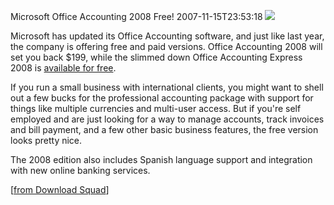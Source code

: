 Microsoft Office Accounting 2008 Free!
2007-11-15T23:53:18
![](http://www.blogsmithmedia.com/www.downloadsquad.com/media/2007/11/office-accounting-express-2008.jpg)

Microsoft has updated its Office Accounting software, and just like last year, the company is offering free and paid versions. Office Accounting 2008 will set you back $199, while the slimmed down Office Accounting Express 2008 is [available for free](http://www.ideawins.com/express.aspx). 

If you run a small business with international clients, you might want to shell out a few bucks for the professional accounting package with support for things like multiple currencies and multi-user access. But if you're self employed and are just looking for a way to manage accounts, track invoices and bill payment, and a few other basic business features, the free version looks pretty nice. 

The 2008 edition also includes Spanish language support and integration with new online banking services.

[[from Download Squad](http://www.downloadsquad.com/2007/11/15/microsoft-releases-free-office-accounting-express-2008/)]
